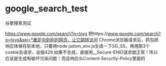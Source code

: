 # google_search_test
谷歌搜索测试


https://www.google.com/search?q=toys
把https://www.google.com/search?q=toys&sei=*重定向到别的网页，让它跳转访问
Chrome浏览器请求后，抓包把响应体保存到本地，只要用node jsdom_env.js生成一下SG_SS，再用那3个cookie去请求，会报429.如果不生成，直接用__Secure-ENID请求就正常！所以应该是生成有破坏污染问题！而且响应头Content-Security-Policy里面的
<script nonce="xxx">。注意 nonce 通常是服务器每次响应动态生成的 —— 所以你必须在替换时动态抓取 CSP 头中的 nonce 并注入到脚本标签里。

而且发现，把uer-agent改为Chrome 120在浏览器中请求得到的3个cookie参数，拿去请求，也会报429



window.SG_SS.length
1044

用脚本生成会破坏其有效性，用浏览器生成就没问题，打开网页：
file:///D:/yuchenye/dingding/google_search_test/谷歌搜索响应-python.html

所以location可能不检测？浏览器改user-agent为
navigator.userAgent="Mozilla/5.0 (Windows NT 10.0; Win64; x64) AppleWebKit/537.36 (KHTML, like Gecko) Chrome/120.0.0.0 Safari/537.36";
console.log(navigator.userAgent);
这样生成是可以的，不会像脚本那样破坏污染

但是把user-agent设置为iPhone 12 Pro，对应：
Mozilla/5.0 (iPhone; CPU iPhone OS 18_5 like Mac OS X) AppleWebKit/605.1.15 (KHTML, like Gecko) Version/18.5 Mobile/15E148 Safari/604.1

这样就不行了，会破坏掉，变成429



-----------
拦截响应：
18:22:51.807 request url https://www.google.com/search?q=toys
18:22:51.807 等待3秒后返回响应
18:22:51.807 返回响应


3秒种后再返回响应，好像每次就报429，难道是返回html源码后需要立即执行生成cookie参数？不然生成的值就无效？




